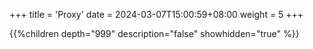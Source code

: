 +++
title = 'Proxy'
date = 2024-03-07T15:00:59+08:00
weight = 5
+++

{{%children depth="999" description="false" showhidden="true" %}}